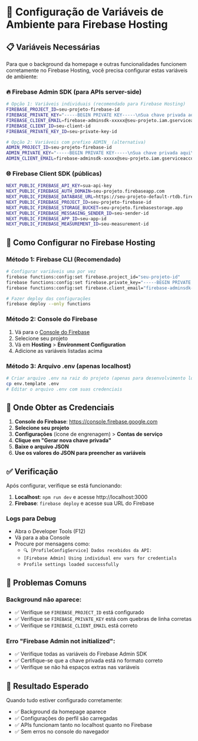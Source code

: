 # 🔧 Configuração de Variáveis de Ambiente para Firebase Hosting

## 📋 Variáveis Necessárias

Para que o background da homepage e outras funcionalidades funcionem corretamente no Firebase Hosting, você precisa configurar estas variáveis de ambiente:

### 🔥 Firebase Admin SDK (para APIs server-side)
```bash
# Opção 1: Variáveis individuais (recomendado para Firebase Hosting)
FIREBASE_PROJECT_ID=seu-projeto-firebase-id
FIREBASE_PRIVATE_KEY="-----BEGIN PRIVATE KEY-----\nSua chave privada aqui\n-----END PRIVATE KEY-----\n"
FIREBASE_CLIENT_EMAIL=firebase-adminsdk-xxxxx@seu-projeto.iam.gserviceaccount.com
FIREBASE_CLIENT_ID=seu-client-id
FIREBASE_PRIVATE_KEY_ID=seu-private-key-id

# Opção 2: Variáveis com prefixo ADMIN_ (alternativa)
ADMIN_PROJECT_ID=seu-projeto-firebase-id
ADMIN_PRIVATE_KEY="-----BEGIN PRIVATE KEY-----\nSua chave privada aqui\n-----END PRIVATE KEY-----\n"
ADMIN_CLIENT_EMAIL=firebase-adminsdk-xxxxx@seu-projeto.iam.gserviceaccount.com
```

### 🌐 Firebase Client SDK (públicas)
```bash
NEXT_PUBLIC_FIREBASE_API_KEY=sua-api-key
NEXT_PUBLIC_FIREBASE_AUTH_DOMAIN=seu-projeto.firebaseapp.com
NEXT_PUBLIC_FIREBASE_DATABASE_URL=https://seu-projeto-default-rtdb.firebaseio.com
NEXT_PUBLIC_FIREBASE_PROJECT_ID=seu-projeto-firebase-id
NEXT_PUBLIC_FIREBASE_STORAGE_BUCKET=seu-projeto.firebasestorage.app
NEXT_PUBLIC_FIREBASE_MESSAGING_SENDER_ID=seu-sender-id
NEXT_PUBLIC_FIREBASE_APP_ID=seu-app-id
NEXT_PUBLIC_FIREBASE_MEASUREMENT_ID=seu-measurement-id
```

## 🚀 Como Configurar no Firebase Hosting

### Método 1: Firebase CLI (Recomendado)
```bash
# Configurar variáveis uma por vez
firebase functions:config:set firebase.project_id="seu-projeto-id"
firebase functions:config:set firebase.private_key="-----BEGIN PRIVATE KEY-----\nSua chave...\n-----END PRIVATE KEY-----\n"
firebase functions:config:set firebase.client_email="firebase-adminsdk-xxxxx@seu-projeto.iam.gserviceaccount.com"

# Fazer deploy das configurações
firebase deploy --only functions
```

### Método 2: Console do Firebase
1. Vá para o [Console do Firebase](https://console.firebase.google.com)
2. Selecione seu projeto
3. Vá em **Hosting** > **Environment Configuration**
4. Adicione as variáveis listadas acima

### Método 3: Arquivo .env (apenas localhost)
```bash
# Criar arquivo .env na raiz do projeto (apenas para desenvolvimento local)
cp env.template .env
# Editar o arquivo .env com suas credenciais
```

## 🔑 Onde Obter as Credenciais

1. **Console do Firebase**: https://console.firebase.google.com
2. **Selecione seu projeto**
3. **Configurações** (ícone de engrenagem) > **Contas de serviço**
4. **Clique em "Gerar nova chave privada"**
5. **Baixe o arquivo JSON**
6. **Use os valores do JSON para preencher as variáveis**

## ✅ Verificação

Após configurar, verifique se está funcionando:

1. **Localhost**: `npm run dev` e acesse http://localhost:3000
2. **Firebase**: `firebase deploy` e acesse sua URL do Firebase

### Logs para Debug
- Abra o Developer Tools (F12)
- Vá para a aba Console
- Procure por mensagens como:
  - `🔍 [ProfileConfigService] Dados recebidos da API:`
  - `[Firebase Admin] Using individual env vars for credentials`
  - `Profile settings loaded successfully`

## 🐛 Problemas Comuns

### Background não aparece:
- ✅ Verifique se `FIREBASE_PROJECT_ID` está configurado
- ✅ Verifique se `FIREBASE_PRIVATE_KEY` está com quebras de linha corretas
- ✅ Verifique se `FIREBASE_CLIENT_EMAIL` está correto

### Erro "Firebase Admin not initialized":
- ✅ Verifique todas as variáveis do Firebase Admin SDK
- ✅ Certifique-se que a chave privada está no formato correto
- ✅ Verifique se não há espaços extras nas variáveis

## 🎯 Resultado Esperado

Quando tudo estiver configurado corretamente:
- ✅ Background da homepage aparece
- ✅ Configurações do perfil são carregadas
- ✅ APIs funcionam tanto no localhost quanto no Firebase
- ✅ Sem erros no console do navegador
